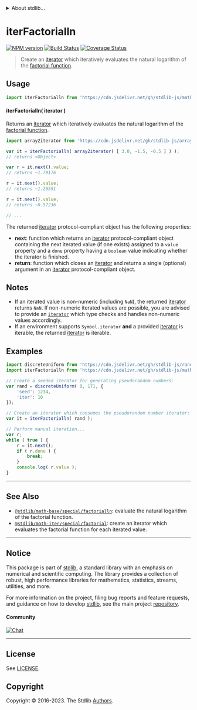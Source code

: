 <!--

@license Apache-2.0

Copyright (c) 2020 The Stdlib Authors.

Licensed under the Apache License, Version 2.0 (the "License");
you may not use this file except in compliance with the License.
You may obtain a copy of the License at

   http://www.apache.org/licenses/LICENSE-2.0

Unless required by applicable law or agreed to in writing, software
distributed under the License is distributed on an "AS IS" BASIS,
WITHOUT WARRANTIES OR CONDITIONS OF ANY KIND, either express or implied.
See the License for the specific language governing permissions and
limitations under the License.

-->


<details>
  <summary>
    About stdlib...
  </summary>
  <p>We believe in a future in which the web is a preferred environment for numerical computation. To help realize this future, we've built stdlib. stdlib is a standard library, with an emphasis on numerical and scientific computation, written in JavaScript (and C) for execution in browsers and in Node.js.</p>
  <p>The library is fully decomposable, being architected in such a way that you can swap out and mix and match APIs and functionality to cater to your exact preferences and use cases.</p>
  <p>When you use stdlib, you can be absolutely certain that you are using the most thorough, rigorous, well-written, studied, documented, tested, measured, and high-quality code out there.</p>
  <p>To join us in bringing numerical computing to the web, get started by checking us out on <a href="https://github.com/stdlib-js/stdlib">GitHub</a>, and please consider <a href="https://opencollective.com/stdlib">financially supporting stdlib</a>. We greatly appreciate your continued support!</p>
</details>

# iterFactorialln

[![NPM version][npm-image]][npm-url] [![Build Status][test-image]][test-url] [![Coverage Status][coverage-image]][coverage-url] <!-- [![dependencies][dependencies-image]][dependencies-url] -->

> Create an [iterator][mdn-iterator-protocol] which iteratively evaluates the natural logarithm of the [factorial function][@stdlib/math/base/special/factorialln].

<!-- Section to include introductory text. Make sure to keep an empty line after the intro `section` element and another before the `/section` close. -->

<section class="intro">

</section>

<!-- /.intro -->

<!-- Package usage documentation. -->



<section class="usage">

## Usage

```javascript
import iterFactorialln from 'https://cdn.jsdelivr.net/gh/stdlib-js/math-iter-special-factorialln@deno/mod.js';
```

#### iterFactorialln( iterator )

Returns an [iterator][mdn-iterator-protocol] which iteratively evaluates the natural logarithm of the [factorial function][@stdlib/math/base/special/factorialln].

```javascript
import array2iterator from 'https://cdn.jsdelivr.net/gh/stdlib-js/array-to-iterator@deno/mod.js';

var it = iterFactorialln( array2iterator( [ 3.0, -1.5, -0.5 ] ) );
// returns <Object>

var r = it.next().value;
// returns ~1.79176

r = it.next().value;
// returns ~1.26551

r = it.next().value;
// returns ~0.57236

// ...
```

The returned [iterator][mdn-iterator-protocol] protocol-compliant object has the following properties:

-   **next**: function which returns an [iterator][mdn-iterator-protocol] protocol-compliant object containing the next iterated value (if one exists) assigned to a `value` property and a `done` property having a `boolean` value indicating whether the iterator is finished.
-   **return**: function which closes an [iterator][mdn-iterator-protocol] and returns a single (optional) argument in an [iterator][mdn-iterator-protocol] protocol-compliant object.

</section>

<!-- /.usage -->

<!-- Package usage notes. Make sure to keep an empty line after the `section` element and another before the `/section` close. -->

<section class="notes">

## Notes

-   If an iterated value is non-numeric (including `NaN`), the returned [iterator][mdn-iterator-protocol] returns `NaN`. If non-numeric iterated values are possible, you are advised to provide an [`iterator`][mdn-iterator-protocol] which type checks and handles non-numeric values accordingly.
-   If an environment supports `Symbol.iterator` **and** a provided [iterator][mdn-iterator-protocol] is iterable, the returned [iterator][mdn-iterator-protocol] is iterable.

</section>

<!-- /.notes -->

<!-- Package usage examples. -->

<section class="examples">

## Examples

<!-- eslint no-undef: "error" -->

```javascript
import discreteUniform from 'https://cdn.jsdelivr.net/gh/stdlib-js/random-iter-discrete-uniform@deno/mod.js';
import iterFactorialln from 'https://cdn.jsdelivr.net/gh/stdlib-js/math-iter-special-factorialln@deno/mod.js';

// Create a seeded iterator for generating pseudorandom numbers:
var rand = discreteUniform( 0, 171, {
    'seed': 1234,
    'iter': 10
});

// Create an iterator which consumes the pseudorandom number iterator:
var it = iterFactorialln( rand );

// Perform manual iteration...
var r;
while ( true ) {
    r = it.next();
    if ( r.done ) {
        break;
    }
    console.log( r.value );
}
```

</section>

<!-- /.examples -->

<!-- Section to include cited references. If references are included, add a horizontal rule *before* the section. Make sure to keep an empty line after the `section` element and another before the `/section` close. -->

<section class="references">

</section>

<!-- /.references -->

<!-- Section for related `stdlib` packages. Do not manually edit this section, as it is automatically populated. -->

<section class="related">

* * *

## See Also

-   <span class="package-name">[`@stdlib/math-base/special/factorialln`][@stdlib/math/base/special/factorialln]</span><span class="delimiter">: </span><span class="description">evaluate the natural logarithm of the factorial function.</span>
-   <span class="package-name">[`@stdlib/math-iter/special/factorial`][@stdlib/math/iter/special/factorial]</span><span class="delimiter">: </span><span class="description">create an iterator which evaluates the factorial function for each iterated value.</span>

</section>

<!-- /.related -->

<!-- Section for all links. Make sure to keep an empty line after the `section` element and another before the `/section` close. -->


<section class="main-repo" >

* * *

## Notice

This package is part of [stdlib][stdlib], a standard library with an emphasis on numerical and scientific computing. The library provides a collection of robust, high performance libraries for mathematics, statistics, streams, utilities, and more.

For more information on the project, filing bug reports and feature requests, and guidance on how to develop [stdlib][stdlib], see the main project [repository][stdlib].

#### Community

[![Chat][chat-image]][chat-url]

---

## License

See [LICENSE][stdlib-license].


## Copyright

Copyright &copy; 2016-2023. The Stdlib [Authors][stdlib-authors].

</section>

<!-- /.stdlib -->

<!-- Section for all links. Make sure to keep an empty line after the `section` element and another before the `/section` close. -->

<section class="links">

[npm-image]: http://img.shields.io/npm/v/@stdlib/math-iter-special-factorialln.svg
[npm-url]: https://npmjs.org/package/@stdlib/math-iter-special-factorialln

[test-image]: https://github.com/stdlib-js/math-iter-special-factorialln/actions/workflows/test.yml/badge.svg?branch=v0.1.0
[test-url]: https://github.com/stdlib-js/math-iter-special-factorialln/actions/workflows/test.yml?query=branch:v0.1.0

[coverage-image]: https://img.shields.io/codecov/c/github/stdlib-js/math-iter-special-factorialln/main.svg
[coverage-url]: https://codecov.io/github/stdlib-js/math-iter-special-factorialln?branch=main

<!--

[dependencies-image]: https://img.shields.io/david/stdlib-js/math-iter-special-factorialln.svg
[dependencies-url]: https://david-dm.org/stdlib-js/math-iter-special-factorialln/main

-->

[chat-image]: https://img.shields.io/gitter/room/stdlib-js/stdlib.svg
[chat-url]: https://app.gitter.im/#/room/#stdlib-js_stdlib:gitter.im

[stdlib]: https://github.com/stdlib-js/stdlib

[stdlib-authors]: https://github.com/stdlib-js/stdlib/graphs/contributors

[umd]: https://github.com/umdjs/umd
[es-module]: https://developer.mozilla.org/en-US/docs/Web/JavaScript/Guide/Modules

[deno-url]: https://github.com/stdlib-js/math-iter-special-factorialln/tree/deno
[umd-url]: https://github.com/stdlib-js/math-iter-special-factorialln/tree/umd
[esm-url]: https://github.com/stdlib-js/math-iter-special-factorialln/tree/esm
[branches-url]: https://github.com/stdlib-js/math-iter-special-factorialln/blob/main/branches.md

[stdlib-license]: https://raw.githubusercontent.com/stdlib-js/math-iter-special-factorialln/main/LICENSE

[mdn-iterator-protocol]: https://developer.mozilla.org/en-US/docs/Web/JavaScript/Reference/Iteration_protocols#The_iterator_protocol

<!-- <related-links> -->

[@stdlib/math/base/special/factorialln]: https://github.com/stdlib-js/math-base-special-factorialln/tree/deno

[@stdlib/math/iter/special/factorial]: https://github.com/stdlib-js/math-iter-special-factorial/tree/deno

<!-- </related-links> -->

</section>

<!-- /.links -->
